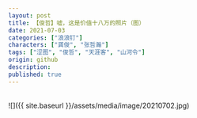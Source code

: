 ```yaml
---
layout: post
title: 【俊哲】嘘，这是价值十八万的照片（图）
date: 2021-07-03
categories: ["浪浪钉"]
characters: ["龚俊", "张哲瀚"]
tags: ["涩图", "俊哲", "天涯客", "山河令"]
origin: github
description: 
published: true
---
```


<br>
![]({{ site.baseurl }}/assets/media/image/20210702.jpg)
